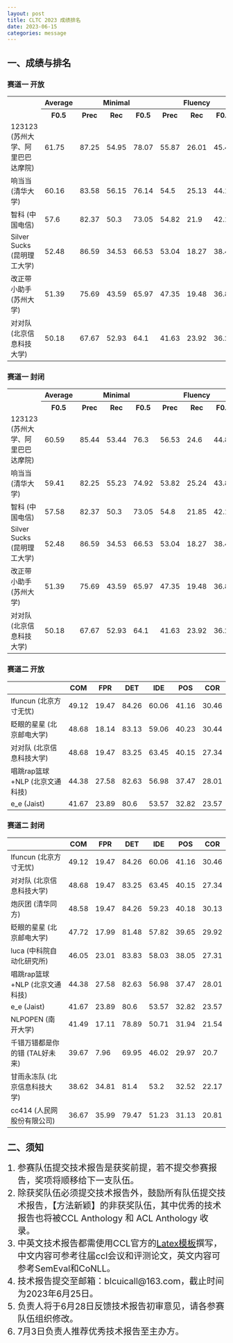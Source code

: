 ```yaml
---
layout: post
title: CLTC 2023 成绩排名
date: 2023-06-15
categories: message
---
```


## 一、成绩与排名

### 赛道一 开放

<table>
  <tr>
    <th rowspan="2" style="text-align: center;"></th>
    <th style="text-align: center;"> Average </th>
    <th colspan="3" style="text-align: center;"> Minimal </th>
    <th colspan="3" style="text-align: center;"> Fluency </th>
  </tr>
  <tr>
    <th> F0.5 </th>
    <th> Prec </th>
    <th> Rec </th>
    <th> F0.5 </th>
    <th> Prec </th>
    <th> Rec </th>
    <th> F0.5 </th>
  </tr>
  <tr>
    <td>123123 (苏州大学、阿里巴巴达摩院)</td>
    <td>61.75</td>
    <td>87.25</td>
    <td>54.95</td>
    <td>78.07</td>
    <td>55.87</td>
    <td>26.01</td>
    <td>45.44</td>
  </tr>
  <tr>
    <td>响当当 (清华大学)</td>
    <td>60.16</td>
    <td>83.58</td>
    <td>56.15</td>
    <td>76.14</td>
    <td>54.5</td>
    <td>25.13</td>
    <td>44.17</td>
  </tr>
  <tr>
    <td>智科 (中国电信)</td>
    <td>57.6</td>
    <td>82.37</td>
    <td>50.3</td>
    <td>73.05</td>
    <td>54.82</td>
    <td>21.9</td>
    <td>42.15</td>
  </tr>
  <tr>
    <td>Silver Sucks (昆明理工大学)</td>
    <td>52.48</td>
    <td>86.59</td>
    <td>34.53</td>
    <td>66.53</td>
    <td>53.04</td>
    <td>18.27</td>
    <td>38.42</td>
  </tr>
  <tr>
    <td>改正带小助手 (苏州大学)</td>
    <td>51.39</td>
    <td>75.69</td>
    <td>43.59</td>
    <td>65.97</td>
    <td>47.35</td>
    <td>19.48</td>
    <td>36.81</td>
  </tr>
  <tr>
    <td>对对队 (北京信息科技大学)</td>
    <td>50.18</td>
    <td>67.67</td>
    <td>52.93</td>
    <td>64.1</td>
    <td>41.63</td>
    <td>23.92</td>
    <td>36.26</td>
  </tr>
</table>

### 赛道一 封闭

<table>
  <tr>
    <th rowspan="2" style="text-align: center;"></th>
    <th style="text-align: center;"> Average </th>
    <th colspan="3" style="text-align: center;"> Minimal </th>
    <th colspan="3" style="text-align: center;"> Fluency </th>
  </tr>
  <tr>
    <th> F0.5 </th>
    <th> Prec </th>
    <th> Rec </th>
    <th> F0.5 </th>
    <th> Prec </th>
    <th> Rec </th>
    <th> F0.5 </th>
  </tr>
  <tr>
    <td>123123 (苏州大学、阿里巴巴达摩院)</td>
    <td>60.59</td>
    <td>85.44</td>
    <td>53.44</td>
    <td>76.3</td>
    <td>56.53</td>
    <td>24.6</td>
    <td>44.88</td>
  </tr>
  <tr>
    <td>响当当 (清华大学)</td>
    <td>59.41</td>
    <td>82.25</td>
    <td>55.23</td>
    <td>74.92</td>
    <td>53.82</td>
    <td>25.24</td>
    <td>43.89</td>
  </tr>
  <tr>
    <td>智科 (中国电信)</td>
    <td>57.58</td>
    <td>82.37</td>
    <td>50.3</td>
    <td>73.05</td>
    <td>54.8</td>
    <td>21.85</td>
    <td>42.1</td>
  </tr>
  <tr>
    <td>Silver Sucks (昆明理工大学)</td>
    <td>52.48</td>
    <td>86.59</td>
    <td>34.53</td>
    <td>66.53</td>
    <td>53.04</td>
    <td>18.27</td>
    <td>38.42</td>
  </tr>
  <tr>
    <td>改正带小助手 (苏州大学)</td>
    <td>51.39</td>
    <td>75.69</td>
    <td>43.59</td>
    <td>65.97</td>
    <td>47.35</td>
    <td>19.48</td>
    <td>36.81</td>
  </tr>
  <tr>
    <td>对对队 (北京信息科技大学)</td>
    <td>50.18</td>
    <td>67.67</td>
    <td>52.93</td>
    <td>64.1</td>
    <td>41.63</td>
    <td>23.92</td>
    <td>36.26</td>
  </tr>
</table>

### 赛道二 开放

|         | COM   | FPR   | DET   | IDE   | POS   | COR   |
| ------- | ----- | ----- | ----- | ----- | ----- | ----- |
| Ifuncun (北京方寸无忧) | 49.12 | 19.47 | 84.26 | 60.06 | 41.16 | 30.46 |
| 眨眼的星星 (北京邮电大学) | 48.68 | 18.14 | 83.13 | 59.06 | 40.23 | 30.44 |
| 对对队 (北京信息科技大学) | 48.68 | 19.47 | 83.25 | 63.45 | 40.15 | 27.34 |
| 唱跳rap篮球+NLP (北京文通科技) | 44.38 | 27.58 | 82.63 | 56.98 | 37.47 | 28.01 |
| e_e (Jaist)| 41.67 | 23.89 | 80.6 | 53.57 | 32.82 | 23.57 |


### 赛道二 封闭

|         | COM   | FPR   | DET   | IDE   | POS   | COR   |
| ------- | ----- | ----- | ----- | ----- | ----- | ----- |
| Ifuncun (北京方寸无忧) | 49.12 | 19.47 | 84.26 | 60.06 | 41.16 | 30.46 |
| 对对队 (北京信息科技大学) | 48.68 | 19.47 | 83.25 | 63.45 | 40.15 | 27.34 |
| 炮灰团 (清华同方)| 48.58 | 19.47 | 84.26 | 59.23 | 40.18 | 30.13 |
| 眨眼的星星 (北京邮电大学)| 47.72 | 17.99 | 81.48 | 57.82 | 39.65 | 29.92 |
| luca (中科院自动化研究所)| 46.05 | 23.01 | 83.83 | 58.03 | 38.05 | 27.31 |
| 唱跳rap篮球+NLP (北京文通科技)| 44.38 | 27.58 | 82.63 | 56.98 | 37.47 | 28.01 |
| e_e (Jaist)| 41.67 | 23.89 | 80.6 | 53.57 | 32.82 | 23.57 |
| NLPOPEN (南开大学)| 41.49 | 17.11 | 78.89 | 50.71 | 31.94 | 21.54 |
| 千错万错都是你的错 (TAL好未来)| 39.67 | 7.96 | 69.95 | 46.02 | 29.97 | 20.7 |
| 甘雨永冻队 (北京信息科技大学)| 38.62 | 34.81 | 81.4 | 53.2 | 32.52 | 22.17 |
| cc414 (人民网股份有限公司)| 36.67 | 35.99 | 79.47 | 51.23 | 31.13 | 20.81 |

## 二、须知

<ol>
  <li style="font-size: 20px;">参赛队伍提交技术报告是获奖前提，若不提交参赛报告，奖项将顺移给下一支队伍。</li>
  <li style="font-size: 20px;">除获奖队伍必须提交技术报告外，鼓励所有队伍提交技术报告，【方法新颖】的非获奖队伍，其中优秀的技术报告也将被CCL Anthology 和 ACL Anthology 收录。</li>
  <li style="font-size: 20px;">中英文技术报告都需使用CCL官方的<a href="http://cips-cl.org/static/CCL2023/downloads/ccl2023_template.zip">Latex模板</a>撰写，中文内容可参考往届ccl会议和评测论文，英文内容可参考SemEval和CoNLL。</li>
  <li style="font-size: 20px;">技术报告提交至邮箱：blcuicall@163.com，截止时间为2023年6月25日。</li>
  <li style="font-size: 20px;">负责人将于6月28日反馈技术报告初审意见，请各参赛队伍组织修改。</li>
  <li style="font-size: 20px;">7月3日负责人推荐优秀技术报告至主办方。</li>
</ol>